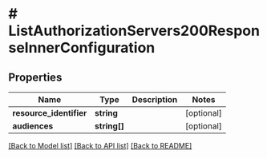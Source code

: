 # # ListAuthorizationServers200ResponseInnerConfiguration

## Properties

Name | Type | Description | Notes
------------ | ------------- | ------------- | -------------
**resource_identifier** | **string** |  | [optional]
**audiences** | **string[]** |  | [optional]

[[Back to Model list]](../../README.md#models) [[Back to API list]](../../README.md#endpoints) [[Back to README]](../../README.md)
